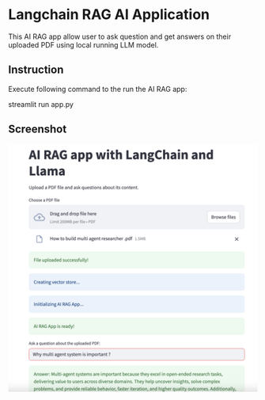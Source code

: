 # Langchain RAG AI Application


This AI RAG app allow user to ask question and get answers on their uploaded PDF using local running LLM model. 

## Instruction

Execute following command to the run the AI RAG app:

streamlit run app.py

## Screenshot

![AI RAG App](ai_rag_app.png)